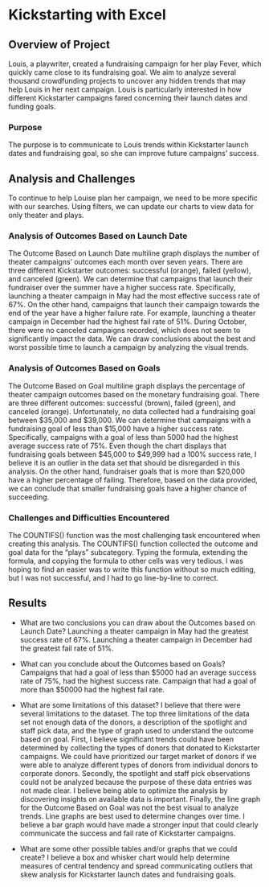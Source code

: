# Kickstarting with Excel

## Overview of Project
Louis, a playwriter, created a fundraising campaign for her play Fever, which quickly came close to its fundraising goal. We aim to analyze several thousand crowdfunding projects to uncover any hidden trends that may help Louis in her next campaign. Louis is particularly interested in how different Kickstarter campaigns fared concerning their launch dates and funding goals.

### Purpose
The purpose is to communicate to Louis trends within Kickstarter launch dates and fundraising goal, so she can improve future campaigns’ success. 
## Analysis and Challenges
To continue to help Louise plan her campaign, we need to be more specific with our searches. Using filters, we can update our charts to view data for only theater and plays.

### Analysis of Outcomes Based on Launch Date
The Outcome Based on Launch Date multiline graph displays the number of theater campaigns’ outcomes each month over seven years. There are three different Kickstarter outcomes: successful (orange), failed (yellow), and canceled (green). We can determine that campaigns that launch their fundraiser over the summer have a higher success rate. Specifically, launching a theater campaign in May had the most effective success rate of 67%. On the other hand, campaigns that launch their campaign towards the end of the year have a higher failure rate. For example, launching a theater campaign in December had the highest fail rate of 51%. During October, there were no canceled campaigns recorded, which does not seem to significantly impact the data. We can draw conclusions about the best and worst possible time to launch a campaign by analyzing the visual trends.


### Analysis of Outcomes Based on Goals
The Outcome Based on Goal multiline graph displays the percentage of theater campaign outcomes based on the monetary fundraising goal. There are three different outcomes: successful (brown), failed (green), and canceled (orange). Unfortunately, no data collected had a fundraising goal between $35,000 and $39,000.
We can determine that campaigns with a fundraising goal of less than $15,000 have a higher success rate. Specifically, campaigns with a goal of less than 5000 had the highest average success rate of 75%. Even though the chart displays that fundraising goals between $45,000 to $49,999 had a 100% success rate, I believe it is an outlier in the data set that should be disregarded in this analysis. On the other hand, fundraiser goals that is more than $20,000 have a higher percentage of failing. Therefore, based on the data provided, we can conclude that smaller fundraising goals have a higher chance of succeeding.


### Challenges and Difficulties Encountered
The COUNTIFS() function was the most challenging task encountered when creating this analysis. The  COUNTIFS() function collected the outcome and goal data for the “plays” subcategory.  Typing the formula, extending the formula, and copying the formula to other cells was very tedious. I was hoping to find an easier was to write this function without so much editing, but I was not successful, and I had to go line-by-line to correct. 

## Results

- What are two conclusions you can draw about the Outcomes based on Launch Date?
Launching a theater campaign in May had the greatest success rate of 67%.
Launching a theater campaign in December had the greatest fail rate of 51%.


- What can you conclude about the Outcomes based on Goals?
Campaigns that had a goal of less than $5000 had an average success rate of 75%, had the highest success rate.
Campaign that had a goal of more than $50000 had the highest fail rate.


- What are some limitations of this dataset?
I believe that there were several limitations to the dataset. The top three limitations of the data set not enough data of the donors, a description of the spotlight and staff pick data, and the type of graph used to understand the outcome based on goal. First, I believe significant trends could have been determined by collecting the types of donors that donated to Kickstarter campaigns. We could have prioritized our target market of donors if we were able to analyze different types of donors from individual donors to corporate donors.  Secondly, the spotlight and staff pick observations could not be analyzed because the purpose of these data entries was not made clear. I believe being able to optimize the analysis by discovering insights on available data is important. Finally, the line graph for the Outcome Based on Goal was not the best visual to analyze trends. Line graphs are best used to determine changes over time. I believe a bar graph would have made a stronger input that could clearly communicate the success and fail rate of Kickstarter campaigns.

- What are some other possible tables and/or graphs that we could create?
I believe a box and whisker chart would help determine measures of central tendency and spread communicating outliers that skew analysis for Kickstarter launch dates and fundraising goals. 
